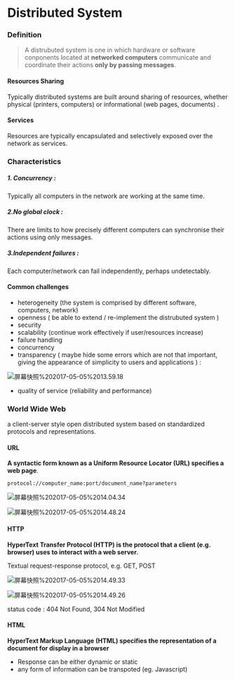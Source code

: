 # Distributed System

### Definition

> A distrubuted system is one in which hardware or software conponents located at **networked computers** communicate and coordinate their actions **only by passing messages**.

#### Resources Sharing

Typically distributed systems are built around sharing of resources, whether physical (printers, computers) or informational (web pages, documents) . 

#### Services

Resources are typically encapsulated and selectively exposed over the network as services.

### Characteristics

##### 1. Concurrency : 

Typically all computers in the network are working at the same time. 

##### 2.No global clock :

There are limits to how precisely different computers can synchronise their actions using only messages.

##### 3.Independent failures :

Each computer/network can fail independently, perhaps undetectably.

#### Common challenges

+ heterogeneity (the system is comprised by different software, computers, network)
+ openness ( be able to extend / re-implement the distrubuted system )
+ security
+ scalability (continue work effectively if user/resources increase)
+ failure handling
+ concurrency
+ transparency  ( maybe hide some errors which are not that important, giving the appearance of simplicity to users and applications ) :

![屏幕快照%202017-05-05%2013.59.18](https://raw.githubusercontent.com/nzhl/review/master/images/屏幕快照%202017-05-05%2013.59.18.png)

+ quality of service (reliability and performance)

### World Wide Web

a client-server style open distributed system based on standardized protocols and representations.

#### URL

**A syntactic form known as a Uniform Resource Locator (URL) specifies a web page**.

`protocol://computer_name:port/document_name?parameters`

![屏幕快照%202017-05-05%2014.04.34](https://raw.githubusercontent.com/nzhl/review/master/images/屏幕快照%202017-05-05%2014.04.34.png)

![屏幕快照%202017-05-05%2014.48.24](https://raw.githubusercontent.com/nzhl/review/master/images/屏幕快照%202017-05-05%2014.48.24.png)

#### HTTP

**HyperText Transfer Protocol (HTTP) is the protocol that a client (e.g. browser) uses to interact with a web server.**

Textual request-response protocol, e.g. GET, POST

![屏幕快照%202017-05-05%2014.49.33](https://raw.githubusercontent.com/nzhl/review/master/images/屏幕快照%202017-05-05%2014.49.33.png)

![屏幕快照%202017-05-05%2014.49.26](https://raw.githubusercontent.com/nzhl/review/master/images/屏幕快照%202017-05-05%2014.49.26.png)

status code : 404 Not Found, 304 Not Modified

#### HTML

**HyperText Markup Language (HTML) specifies the representation of a document for display in a browser**

+ Response can be either dynamic or static
+ any form of information can be transpoted (eg. Javascript)





